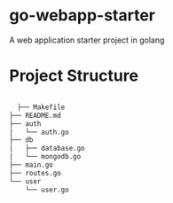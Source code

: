 # go-webapp-starter

A web application starter project in golang

# Project Structure

```bash

  ├── Makefile
├── README.md
├── auth
│   └── auth.go
├── db
│   ├── database.go
│   └── mongodb.go
├── main.go
├── routes.go
└── user
    └── user.go
    
```
